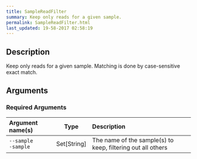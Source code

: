 ```yaml
---
title: SampleReadFilter
summary: Keep only reads for a given sample.
permalink: SampleReadFilter.html
last_updated: 19-58-2017 02:58:19
---
```


## Description

Keep only reads for a given sample.
 Matching is done by case-sensitive exact match.

## Arguments

### Required Arguments

| Argument name(s) | Type | Description |
| :--------------- | :--: | :------ |
| `--sample`<br/>`-sample` | Set[String] | The name of the sample(s) to keep, filtering out all others |


